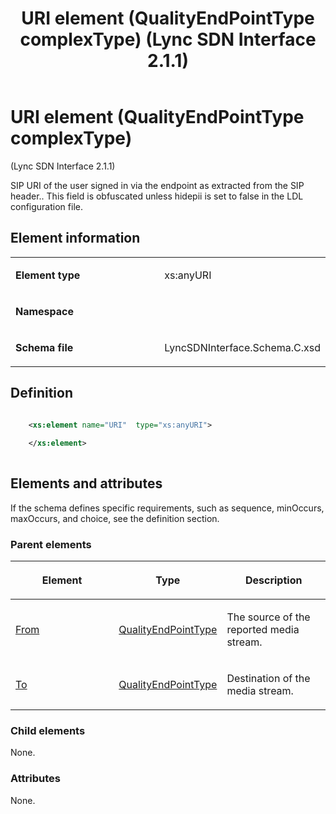 ﻿---
title: URI element (QualityEndPointType complexType) (Lync SDN Interface 2.1.1)
TOCTitle: URI element (QualityEndPointType complexType)
ms:assetid: 8d675777-1770-d8f1-9888-5dad34f91e61
ms:mtpsurl: https://msdn.microsoft.com/library/Dn912830(v=office.15)
ms:contentKeyID: 64126998
ms.date: 02/16/2015
mtps_version: v=office.15
dev_langs:
- xml
---

# URI element (QualityEndPointType complexType) 

(Lync SDN Interface 2.1.1)

SIP URI of the user signed in via the endpoint as extracted from the SIP header.. This field is obfuscated unless hidepii is set to false in the LDL configuration file.

## Element information

<table>
<colgroup>
<col style="width: 50%" />
<col style="width: 50%" />
</colgroup>
<tbody>
<tr class="odd">
<td><p><strong>Element type</strong></p></td>
<td><p>xs:anyURI</p></td>
</tr>
<tr class="even">
<td><p><strong>Namespace</strong></p></td>
<td><p></p></td>
</tr>
<tr class="odd">
<td><p><strong>Schema file</strong></p></td>
<td><p>LyncSDNInterface.Schema.C.xsd</p></td>
</tr>
</tbody>
</table>


## Definition

```xml

    <xs:element name="URI"  type="xs:anyURI">
    
    </xs:element>
  
```

## Elements and attributes

If the schema defines specific requirements, such as sequence, minOccurs, maxOccurs, and choice, see the definition section.

### Parent elements

<table>
<colgroup>
<col style="width: 33%" />
<col style="width: 33%" />
<col style="width: 33%" />
</colgroup>
<thead>
<tr class="header">
<th><p>Element</p></th>
<th><p>Type</p></th>
<th><p>Description</p></th>
</tr>
</thead>
<tbody>
<tr class="odd">
<td><p><a href="from-element-qualitytype-complextype-lync-sdn-interface-2-1-1.md">From</a></p></td>
<td><p><a href="qualityendpointtype-complextype-lync-sdn-interface-2-1-1.md">QualityEndPointType</a></p></td>
<td><p>The source of the reported media stream.</p></td>
</tr>
<tr class="even">
<td><p><a href="to-element-qualitytype-complextype-lync-sdn-interface-2-1-1.md">To</a></p></td>
<td><p><a href="qualityendpointtype-complextype-lync-sdn-interface-2-1-1.md">QualityEndPointType</a></p></td>
<td><p>Destination of the media stream.</p></td>
</tr>
</tbody>
</table>


### Child elements

None.

### Attributes

None.

